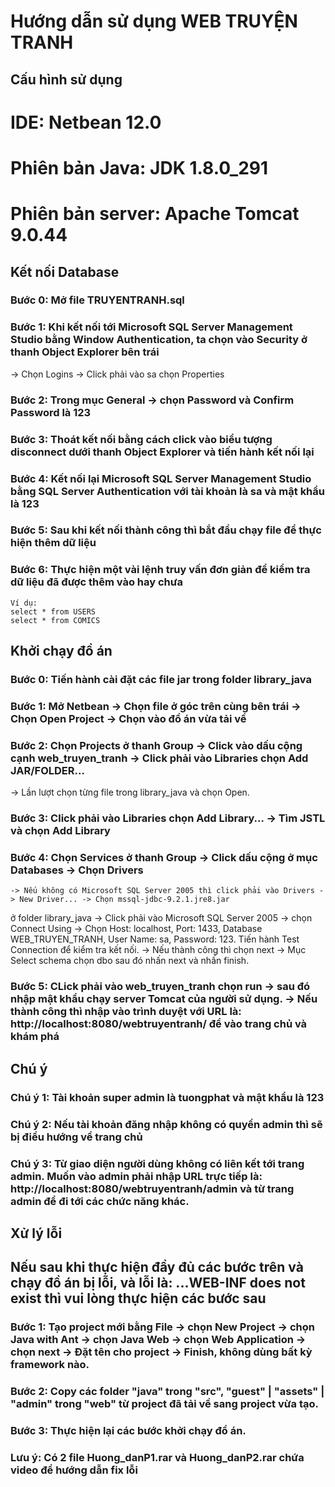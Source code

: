# Hướng dẫn sử dụng WEB TRUYỆN TRANH

## Cấu hình sử dụng
# IDE: Netbean 12.0
# Phiên bản Java: JDK 1.8.0_291
# Phiên bản server: Apache Tomcat 9.0.44

## Kết nối Database
### Bước 0: Mở file TRUYENTRANH.sql
### Bước 1: Khi kết nối tới Microsoft SQL Server Management Studio bằng Window Authentication, ta chọn vào Security ở thanh Object Explorer bên trái
-> Chọn Logins -> Click phải vào sa chọn Properties
### Bước 2: Trong mục General -> chọn Password và Confirm Password là 123
### Bước 3: Thoát kết nối bằng cách click vào biểu tượng disconnect dưới thanh Object Explorer và tiến hành kết nối lại
### Bước 4: Kết nối lại Microsoft SQL Server Management Studio bằng SQL Server Authentication với tài khoản là sa và mật khẩu là 123
### Bước 5: Sau khi kết nối thành công thì bắt đầu chạy file để thực hiện thêm dữ liệu
### Bước 6: Thực hiện một vài lệnh truy vấn đơn giản để kiểm tra dữ liệu đã được thêm vào hay chưa
	Ví dụ: 
	select * from USERS
	select * from COMICS

## Khởi chạy đồ án
### Bước 0: Tiến hành cài đặt các file jar trong folder library_java
### Bước 1: Mở Netbean -> Chọn file ở góc trên cùng bên trái -> Chọn Open Project -> Chọn vào đồ án vừa tải về
### Bước 2: Chọn Projects ở thanh Group -> Click vào dấu cộng cạnh web_truyen_tranh -> Click phải vào Libraries chọn Add JAR/FOLDER... 
-> Lần lượt chọn từng file trong library_java và chọn Open. 
### Bước 3: Click phải vào Libraries chọn Add Library... -> Tìm JSTL và chọn Add Library
### Bước 4: Chọn Services ở thanh Group -> Click dấu cộng ở mục Databases -> Chọn Drivers
	-> Nếu không có Microsoft SQL Server 2005 thì click phải vào Drivers -> New Driver... -> Chọn mssql-jdbc-9.2.1.jre8.jar 
ở folder library_java
	-> Click phải vào Microsoft SQL Server 2005 -> chọn Connect Using 
-> Chọn Host: localhost, Port: 1433, Database WEB_TRUYEN_TRANH, User Name: sa, Password: 123. Tiến hành Test Connection để kiểm tra kết nối.
-> Nếu thành công thì chọn next -> Mục Select schema chọn dbo sau đó nhấn next và nhấn finish.
### Bước 5: CLick phải vào web_truyen_tranh chọn run -> sau đó nhập mật khẩu chạy server Tomcat của người sử dụng. -> Nếu thành công thì nhập vào trình duyệt với URL là: http://localhost:8080/webtruyentranh/ để vào trang chủ và khám phá


## Chú ý
### Chú ý 1: Tài khoản super admin là tuongphat và mật khẩu là 123
### Chú ý 2: Nếu tài khoản đăng nhập không có quyền admin thì sẽ bị điều hướng về trang chủ
### Chú ý 3: Từ giao diện người dùng không có liên kết tới trang admin. Muốn vào admin phải nhập URL trực tiếp là: http://localhost:8080/webtruyentranh/admin và từ trang admin để đi tới các chức năng khác.

## Xử lý lỗi
## Nếu sau khi thực hiện đầy đủ các bước trên và chạy đồ án bị lỗi, và lỗi là: ...WEB-INF does not exist thì vui lòng thực hiện các bước sau
### Bước 1: Tạo project mới bằng File -> chọn New Project -> chọn Java with Ant -> chọn Java Web -> chọn Web Application -> chọn next -> Đặt tên cho project -> Finish, không dùng bất kỳ framework nào.
### Bước 2: Copy các folder "java" trong "src", "guest" | "assets" | "admin" trong "web" từ project đã tải về sang project vừa tạo.
### Bước 3: Thực hiện lại các bước khởi chạy đồ án.
### Lưu ý: Có 2 file Huong_danP1.rar và Huong_danP2.rar chứa video để hướng dẫn fix lỗi
